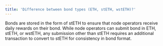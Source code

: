```yaml
---
title: 'Difference between bond types (ETH, stETH, wstETH)?'
---
```


Bonds are stored in the form of stETH to ensure that node operators receive daily rewards on their bond. While node operators can submit bond in ETH, stETH, or wstETH, any submission other than stETH requires an additional transaction to convert to stETH for consistency in bond format.
